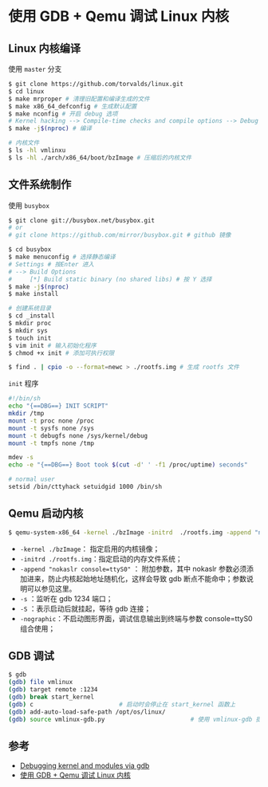 # 使用 GDB + Qemu 调试 Linux 内核

## Linux 内核编译

使用 `master` 分支

```sh
$ git clone https://github.com/torvalds/linux.git
$ cd linux
$ make mrproper # 清理旧配置和编译生成的文件
$ make x86_64_defconfig # 生成默认配置
$ make nconfig # 开启 debug 选项
# Kernel hacking --> Compile-time checks and compile options --> Debug information --> Generate DWARF Version 5 Debuginfo
$ make -j$(nproc) # 编译

# 内核文件
$ ls -hl vmlinxu
$ ls -hl ./arch/x86_64/boot/bzImage # 压缩后的内核文件
```

## 文件系统制作

使用 `busybox`

```sh
$ git clone git://busybox.net/busybox.git
# or
# git clone https://github.com/mirror/busybox.git # github 镜像

$ cd busybox
$ make menuconfig # 选择静态编译
# Settings # 按Enter 进入
# --> Build Options
#     [*] Build static binary (no shared libs) # 按 Y 选择
$ make -j$(nproc)
$ make install

# 创建系统目录
$ cd _install
$ mkdir proc
$ mkdir sys
$ touch init
$ vim init # 输入初始化程序
$ chmod +x init # 添加可执行权限

$ find . | cpio -o --format=newc > ./rootfs.img # 生成 rootfs 文件
```

`init` 程序

```sh
#!/bin/sh
echo "{==DBG==} INIT SCRIPT"
mkdir /tmp
mount -t proc none /proc
mount -t sysfs none /sys
mount -t debugfs none /sys/kernel/debug
mount -t tmpfs none /tmp

mdev -s
echo -e "{==DBG==} Boot took $(cut -d' ' -f1 /proc/uptime) seconds"

# normal user
setsid /bin/cttyhack setuidgid 1000 /bin/sh
```

## Qemu 启动内核

```sh
$ qemu-system-x86_64 -kernel ./bzImage -initrd  ./rootfs.img -append "nokaslr console=ttyS0" -s -S -nographic
```

- `-kernel ./bzImage`： 指定启用的内核镜像；
- `-initrd ./rootfs.img`：指定启动的内存文件系统；
- `-append "nokaslr console=ttyS0"` ： 附加参数，其中 nokaslr 参数必须添加进来，防止内核起始地址随机化，这样会导致 gdb 断点不能命中；参数说明可以参见这里。
- `-s` ：监听在 gdb 1234 端口；
- `-S` ：表示启动后就挂起，等待 gdb 连接；
- `-nographic`：不启动图形界面，调试信息输出到终端与参数 console=ttyS0 组合使用；

## GDB 调试

```sh
$ gdb
(gdb) file vmlinux
(gdb) target remote :1234
(gdb) break start_kernel
(gdb) c                        # 启动时会停止在 start_kernel 函数上
(gdb) add-auto-load-safe-path /opt/os/linux/
(gdb) source vmlinux-gdb.py                        # 使用 vmlinux-gdb 提供的命令
```

## 参考

- [Debugging kernel and modules via gdb](https://www.kernel.org/doc/html/latest/dev-tools/gdb-kernel-debugging.html)
- [使用 GDB + Qemu 调试 Linux 内核](https://www.ebpf.top/post/qemu_gdb_busybox_debug_kernel/)
